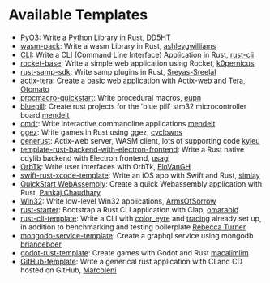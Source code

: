 # Available Templates

- [PyO3]: Write a Python Library in Rust, [DD5HT]
- [wasm-pack]: Write a wasm Library in Rust, [ashleygwilliams]
- [CLI]: Write a CLI (Command Line Interface) Application in Rust, [rust-cli]
- [rocket-base]: Write a simple web application using Rocket, [k0pernicus]
- [rust-samp-sdk]: Write samp plugins in Rust, [Sreyas-Sreelal]
- [actix-tera]: Create a basic web application with Actix-web and Tera, [Otomato]
- [procmacro-quickstart]: Write procedural macros, [eupn]
- [bluepill]: Create rust projects for the 'blue pill' stm32 microcontroller board [mendelt]
- [cmdr]: Write interactive commandline applications [mendelt]
- [ggez]: Write games in Rust using ggez, [cyclowns]
- [generust]: Actix-web server, WASM client, lots of supporting code [kyleu]
- [template-rust-backend-with-electron-frontend]: Write a Rust native cdylib backend with Electron frontend, [usagi]
- [OrbTk]: Write user interfaces with OrbTk, [FloVanGH]
- [swift-rust-xcode-template]: Write an iOS app with Swift and Rust, [simlay]
- [QuickStart WebAssembly]: Create a quick Webassembly application with Rust, [Pankaj Chaudhary]
- [Win32]: Write low-level Win32 applications, [ArmsOfSorrow]
- [rust-starter]: Bootstrap a Rust CLI application with Clap, [omarabid]
- [rust-cli-template]: Write a CLI with [color_eyre] and [tracing] already set
  up, in addition to benchmarking and testing boilerplate [Rebecca Turner]
- [mongodb-service-template]: Create a graphql service using mongodb [briandeboer]
- [godot-rust-template]: Create games with Godot and Rust [macalimlim]
- [GitHub-template]: Write a generical rust application with CI and CD hosted on GitHub, [MarcoIeni]

[PyO3]: https://github.com/DD5HT/pyo3-template
[DD5HT]: https://github.com/DD5HT
[wasm-pack]: https://github.com/rustwasm/wasm-pack-template
[ashleygwilliams]: https://github.com/ashleygwilliams
[CLI]: https://github.com/rust-cli/cli-template
[rust-cli]: https://github.com/rust-cli
[rocket-base]: https://github.com/k0pernicus/cargo-template-rocket-base
[k0pernicus]: https://github.com/k0pernicus
[rust-samp-sdk]: https://github.com/Sreyas-Sreelal/rs-plugin-boilerplate
[Sreyas-Sreelal]: https://github.com/sreyas-sreelal
[actix-tera]: https://github.com/otomato-gh/cargo-template-actix-tera
[Otomato]: https://github.com/otomato-gh
[procmacro-quickstart]: https://github.com/eupn/rust-procmacro-quickstart-template
[eupn]: https://github.com/eupn
[bluepill]: https://github.com/mendelt/bluepill-template
[cmdr]: https://github.com/mendelt/cmdr-template
[mendelt]: https://github.com/mendelt
[ggez]: https://github.com/cyclowns/cargo-generate-ggez
[cyclowns]: https://github.com/cyclowns
[generust]: https://github.com/kyleu/generust
[kyleu]: https://github.com/kyleu
[template-rust-backend-with-electron-frontend]: https://github.com/usagi/template-rust-backend-with-electron-frontend
[usagi]: https://github.com/usagi
[OrbTk]: https://github.com/redox-os/orbtk-template
[FloVanGH]: https://github.com/FloVanGH
[swift-rust-xcode-template]: https://github.com/simlay/swift-rust-xcode-template
[simlay]: https://github.com/simlay
[QuickStart WebAssembly]: https://github.com/knoldus/Quickstart-WebAssembly
[Pankaj Chaudhary]: https://github.com/PankajChaudhary5
[Win32]: https://github.com/ArmsOfSorrow/win32-cargo-generate
[ArmsOfSorrow]: https://github.com/ArmsOfSorrow
[rust-starter]: https://github.com/omarabid/rust-starter-generate
[omarabid]: https://github.com/omarabid
[rust-cli-template]: https://github.com/9999years/rust-cli-template
[Rebecca Turner]: https://github.com/9999years
[color_eyre]: https://docs.rs/color_eyre
[tracing]: https://docs.rs/tracing
[mongodb-service-template]: https://github.com/briandeboer/mongodb-service-template
[briandeboer]: https://github.com/briandeboer
[godot-rust-template]: https://github.com/godot-rust/godot-rust-template
[macalimlim]: https://github.com/macalimlim
[github-template]: https://rust-github.github.io/
[MarcoIeni]: https://github.com/MarcoIeni
